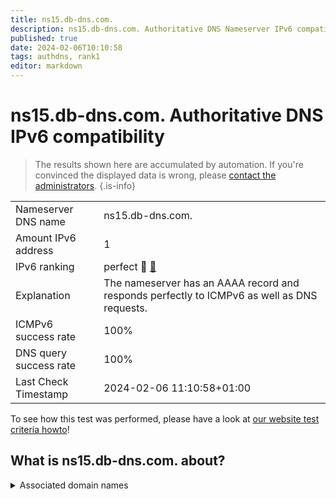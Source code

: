 ```yaml
---
title: ns15.db-dns.com.
description: ns15.db-dns.com. Authoritative DNS Nameserver IPv6 compatibility
published: true
date: 2024-02-06T10:10:58
tags: authdns, rank1
editor: markdown
---
```


# ns15.db-dns.com. Authoritative DNS IPv6 compatibility

> The results shown here are accumulated by automation. If you're convinced the displayed data is wrong, please [contact the administrators](/howto/chat). 
{.is-info}




|   |   |
| - | - |
| Nameserver DNS name | ns15.db-dns.com.
| Amount IPv6 address | 1
| IPv6 ranking | perfect :1st_place_medal: [🔗](/howto/ranking) |
| Explanation | The nameserver has an AAAA record and responds perfectly to ICMPv6 as well as DNS requests. |
| ICMPv6 success rate | 100%|
| DNS query success rate | 100% |
| Last Check Timestamp | 2024-02-06 11:10:58+01:00 |

To see how this test was performed, please have a look at [our website test criteria howto](/howto/testcriteria/authdns)!


## What is ns15.db-dns.com. about?






<details>
<summary>Associated domain names</summary>

deutschebank.de

www.deutsche-bank.de

</details>
